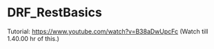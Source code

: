 # DRF_RestBasics

Tutorial:
https://www.youtube.com/watch?v=B38aDwUpcFc (Watch till 1.40.00 hr of this.)
